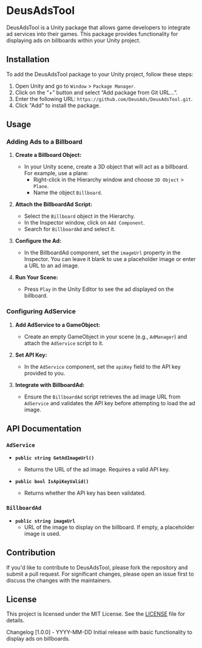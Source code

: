 # DeusAdsTool

DeusAdsTool is a Unity package that allows game developers to integrate ad services into their games. This package provides functionality for displaying ads on billboards within your Unity project.

## Installation

To add the DeusAdsTool package to your Unity project, follow these steps:

1. Open Unity and go to `Window` > `Package Manager`.
2. Click on the “+” button and select “Add package from Git URL...”.
3. Enter the following URL: `https://github.com/DeusAds/DeusAdsTool.git`.
4. Click "Add" to install the package.

## Usage

### Adding Ads to a Billboard

1. **Create a Billboard Object:**
   - In your Unity scene, create a 3D object that will act as a billboard. For example, use a plane:
     - Right-click in the Hierarchy window and choose `3D Object` > `Plane`.
     - Name the object `Billboard`.

2. **Attach the BillboardAd Script:**
   - Select the `Billboard` object in the Hierarchy.
   - In the Inspector window, click on `Add Component`.
   - Search for `BillboardAd` and select it.

3. **Configure the Ad:**
   - In the BillboardAd component, set the `imageUrl` property in the Inspector. You can leave it blank to use a placeholder image or enter a URL to an ad image.

4. **Run Your Scene:**
   - Press `Play` in the Unity Editor to see the ad displayed on the billboard.

### Configuring AdService

1. **Add AdService to a GameObject:**
   - Create an empty GameObject in your scene (e.g., `AdManager`) and attach the `AdService` script to it.

2. **Set API Key:**
   - In the `AdService` component, set the `apiKey` field to the API key provided to you.

3. **Integrate with BillboardAd:**
   - Ensure the `BillboardAd` script retrieves the ad image URL from `AdService` and validates the API key before attempting to load the ad image.

## API Documentation

### `AdService`

- **`public string GetAdImageUrl()`**
  - Returns the URL of the ad image. Requires a valid API key.

- **`public bool IsApiKeyValid()`**
  - Returns whether the API key has been validated.

### `BillboardAd`

- **`public string imageUrl`**
  - URL of the image to display on the billboard. If empty, a placeholder image is used.

## Contribution

If you'd like to contribute to DeusAdsTool, please fork the repository and submit a pull request. For significant changes, please open an issue first to discuss the changes with the maintainers.

## License

This project is licensed under the MIT License. See the [LICENSE](LICENSE) file for details.



Changelog
[1.0.0] - YYYY-MM-DD
Initial release with basic functionality to display ads on billboards.



